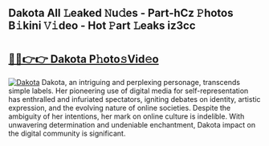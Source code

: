 ## Dakota All 𝙻eaked 𝙽u𝚍es - Part-hCz 𝙿hotos B𝚒kini 𝚅𝚒deo - Hot 𝙿art 𝙻eaks iz3cc

# <h2><a href="http://ld7e97.urlbe.top/?page=Dakota">🔗🔗👉👉 Dakota P𝚑oto𝚜Vid𝚎o</a></h2>

[![Dakota](https://i.imgur.com/eBuTRDB.gif)](http://ld7e97.urlbe.top/?page=Dakota)
Dakota, an intriguing and perplexing personage, transcends simple labels. Her pioneering use of digital media for self-representation has enthralled and infuriated spectators, igniting debates on identity, artistic expression, and the evolving nature of online societies. Despite the ambiguity of her intentions, her mark on online culture is indelible. With unwavering determination and undeniable enchantment, Dakota impact on the digital community is significant.
